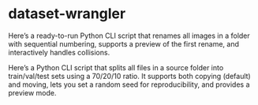 # dataset-wrangler

Here’s a ready-to-run Python CLI script that renames all images in a folder with sequential numbering, supports a preview of the first rename, and interactively handles collisions.


Here’s a Python CLI script that splits all files in a source folder into train/val/test sets using a 70/20/10 ratio. It supports both copying (default) and moving, lets you set a random seed for reproducibility, and provides a preview mode.

